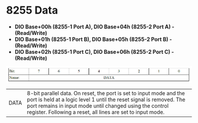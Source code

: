 # 8255 Data

* **DIO Base+00h \(8255-1 Port A\), DIO Base+04h \(8255-2 Port A\) - \(Read/Write\)** 
* **DIO Base+01h \(8255-1 Port B\), DIO Base+05h \(8255-2 Port B\) - \(Read/Write\)** 
* **DIO Base+02h \(8255-1 Port C\), DIO Base+06h \(8255-2 Port C\) - \(Read/Write\)**

![](../../../.gitbook/assets/31%20%285%29.png)

|  |  |
| :--- | :--- |
| DATA  | 8-bit parallel data. On reset, the port is set to input mode and the port is held at a logic level 1 until the reset signal is removed. The port remains in input mode until changed using the control register. Following a reset, all lines are set to input mode. |



